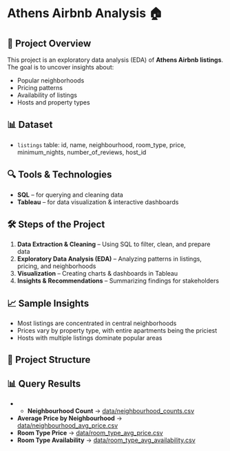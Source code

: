 # Athens Airbnb Analysis 🏠

## 📌 Project Overview
This project is an exploratory data analysis (EDA) of **Athens Airbnb listings**.  
The goal is to uncover insights about:
- Popular neighborhoods  
- Pricing patterns  
- Availability of listings  
- Hosts and property types  

## 📊 Dataset
- `listings` table: id, name, neighbourhood, room_type, price, minimum_nights, number_of_reviews, host_id

## 🔍 Tools & Technologies
- **SQL** – for querying and cleaning data
- **Tableau** – for data visualization & interactive dashboards

## 🛠️ Steps of the Project
1. **Data Extraction & Cleaning** – Using SQL to filter, clean, and prepare data
2. **Exploratory Data Analysis (EDA)** – Analyzing patterns in listings, pricing, and neighborhoods
3. **Visualization** – Creating charts & dashboards in Tableau
4. **Insights & Recommendations** – Summarizing findings for stakeholders

## 📈 Sample Insights
- Most listings are concentrated in central neighborhoods  
- Prices vary by property type, with entire apartments being the priciest  
- Hosts with multiple listings dominate popular areas  

## 📂 Project Structure

## 📊 Query Results

- - **Neighbourhood Count** → [data/neighbourhood_counts.csv](data/neighbourhood_counts.csv)
- **Average Price by Neighbourhood** → [data/neighbourhood_avg_price.csv](data/neighbourhood_avg_price.csv)
- **Room Type Price** → [data/room_type_avg_price.csv](data/room_type_avg_price.csv)
- **Room Type Availability** → [data/room_type_avg_availability.csv](data/room_type_avg_availability.csv)




